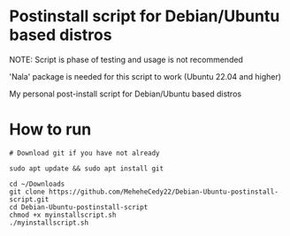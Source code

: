 # Postinstall script for Debian/Ubuntu based distros

NOTE: Script is phase of testing and usage is not recommended

'Nala' package is needed for this script to work (Ubuntu 22.04 and higher)

My personal post-install script for Debian/Ubuntu based distros

# How to run

```
# Download git if you have not already

sudo apt update && sudo apt install git

cd ~/Downloads
git clone https://github.com/MeheheCedy22/Debian-Ubuntu-postinstall-script.git
cd Debian-Ubuntu-postinstall-script
chmod +x myinstallscript.sh
./myinstallscript.sh
```
